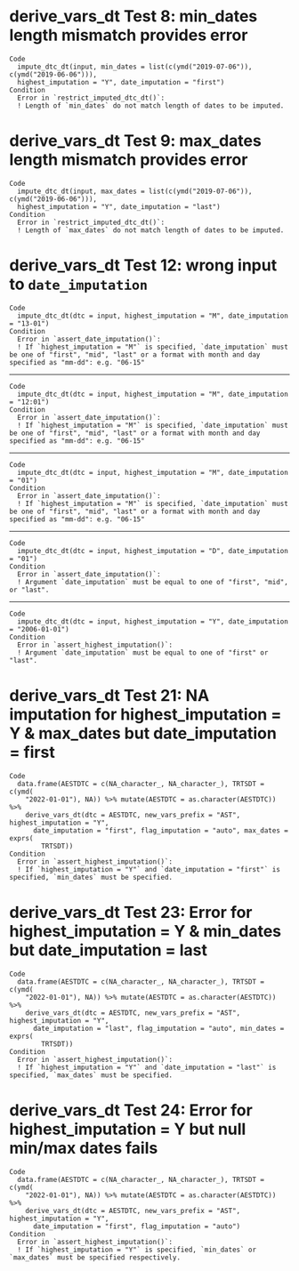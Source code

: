 # derive_vars_dt Test 8: min_dates length mismatch provides error

    Code
      impute_dtc_dt(input, min_dates = list(c(ymd("2019-07-06")), c(ymd("2019-06-06"))),
      highest_imputation = "Y", date_imputation = "first")
    Condition
      Error in `restrict_imputed_dtc_dt()`:
      ! Length of `min_dates` do not match length of dates to be imputed.

# derive_vars_dt Test 9: max_dates length mismatch provides error

    Code
      impute_dtc_dt(input, max_dates = list(c(ymd("2019-07-06")), c(ymd("2019-06-06"))),
      highest_imputation = "Y", date_imputation = "last")
    Condition
      Error in `restrict_imputed_dtc_dt()`:
      ! Length of `max_dates` do not match length of dates to be imputed.

# derive_vars_dt Test 12: wrong input to `date_imputation`

    Code
      impute_dtc_dt(dtc = input, highest_imputation = "M", date_imputation = "13-01")
    Condition
      Error in `assert_date_imputation()`:
      ! If `highest_imputation = "M"` is specified, `date_imputation` must be one of "first", "mid", "last" or a format with month and day specified as "mm-dd": e.g. "06-15"

---

    Code
      impute_dtc_dt(dtc = input, highest_imputation = "M", date_imputation = "12:01")
    Condition
      Error in `assert_date_imputation()`:
      ! If `highest_imputation = "M"` is specified, `date_imputation` must be one of "first", "mid", "last" or a format with month and day specified as "mm-dd": e.g. "06-15"

---

    Code
      impute_dtc_dt(dtc = input, highest_imputation = "M", date_imputation = "01")
    Condition
      Error in `assert_date_imputation()`:
      ! If `highest_imputation = "M"` is specified, `date_imputation` must be one of "first", "mid", "last" or a format with month and day specified as "mm-dd": e.g. "06-15"

---

    Code
      impute_dtc_dt(dtc = input, highest_imputation = "D", date_imputation = "01")
    Condition
      Error in `assert_date_imputation()`:
      ! Argument `date_imputation` must be equal to one of "first", "mid", or "last".

---

    Code
      impute_dtc_dt(dtc = input, highest_imputation = "Y", date_imputation = "2006-01-01")
    Condition
      Error in `assert_highest_imputation()`:
      ! Argument `date_imputation` must be equal to one of "first" or "last".

# derive_vars_dt Test 21: NA imputation for highest_imputation = Y & max_dates but date_imputation = first

    Code
      data.frame(AESTDTC = c(NA_character_, NA_character_), TRTSDT = c(ymd(
        "2022-01-01"), NA)) %>% mutate(AESTDTC = as.character(AESTDTC)) %>%
        derive_vars_dt(dtc = AESTDTC, new_vars_prefix = "AST", highest_imputation = "Y",
          date_imputation = "first", flag_imputation = "auto", max_dates = exprs(
            TRTSDT))
    Condition
      Error in `assert_highest_imputation()`:
      ! If `highest_imputation = "Y"` and `date_imputation = "first"` is specified, `min_dates` must be specified.

# derive_vars_dt Test 23: Error for highest_imputation = Y & min_dates but date_imputation = last

    Code
      data.frame(AESTDTC = c(NA_character_, NA_character_), TRTSDT = c(ymd(
        "2022-01-01"), NA)) %>% mutate(AESTDTC = as.character(AESTDTC)) %>%
        derive_vars_dt(dtc = AESTDTC, new_vars_prefix = "AST", highest_imputation = "Y",
          date_imputation = "last", flag_imputation = "auto", min_dates = exprs(
            TRTSDT))
    Condition
      Error in `assert_highest_imputation()`:
      ! If `highest_imputation = "Y"` and `date_imputation = "last"` is specified, `max_dates` must be specified.

# derive_vars_dt Test 24: Error for highest_imputation = Y but null min/max dates fails

    Code
      data.frame(AESTDTC = c(NA_character_, NA_character_), TRTSDT = c(ymd(
        "2022-01-01"), NA)) %>% mutate(AESTDTC = as.character(AESTDTC)) %>%
        derive_vars_dt(dtc = AESTDTC, new_vars_prefix = "AST", highest_imputation = "Y",
          date_imputation = "first", flag_imputation = "auto")
    Condition
      Error in `assert_highest_imputation()`:
      ! If `highest_imputation = "Y"` is specified, `min_dates` or `max_dates` must be specified respectively.

